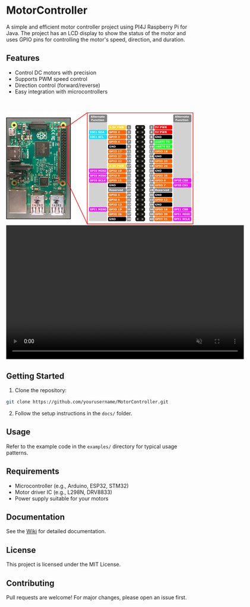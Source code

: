 # MotorController

A simple and efficient motor controller project using PI4J Raspberry Pi for Java. The project has an LCD display to show the status of the motor and uses GPIO pins for controlling the motor's speed, direction, and duration. 

## Features

- Control DC motors with precision
- Supports PWM speed control
- Direction control (forward/reverse)
- Easy integration with microcontrollers

<br />
<br />
<img src="./GPIO pin.png" alt="GPIO pin diagram" />

<br />
<video autoplay loop muted controls width="640" height="360">
  <source src="./project m.mp4" type="video/mp4">
</video>

## Getting Started

1. Clone the repository:

```bash
git clone https://github.com/yourusername/MotorController.git
```

2. Follow the setup instructions in the `docs/` folder.

## Usage

Refer to the example code in the `examples/` directory for typical usage patterns.

## Requirements

- Microcontroller (e.g., Arduino, ESP32, STM32)
- Motor driver IC (e.g., L298N, DRV8833)
- Power supply suitable for your motors

## Documentation

See the [Wiki](https://github.com/yourusername/MotorController/wiki) for detailed documentation.

## License

This project is licensed under the MIT License.

## Contributing

Pull requests are welcome! For major changes, please open an issue first.
